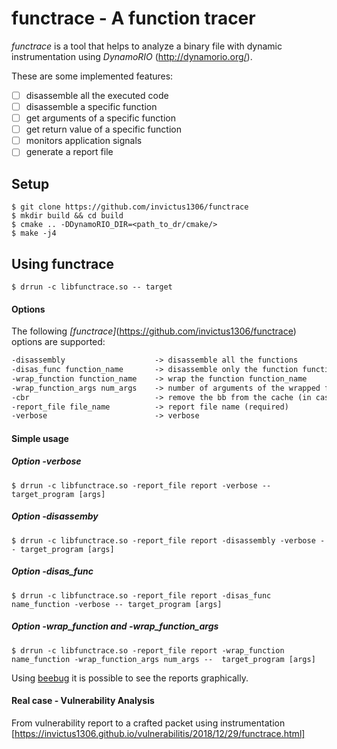 # functrace - A function tracer

*functrace* is a tool that helps to analyze a binary file with dynamic instrumentation using *DynamoRIO* (<http://dynamorio.org/>).

These are some implemented features:

- [ ] disassemble all the executed code
- [ ] disassemble a specific function
- [ ] get arguments of a specific function
- [ ] get return value of a specific function
- [ ] monitors application signals
- [ ] generate a report file

## Setup

```shell
$ git clone https://github.com/invictus1306/functrace
$ mkdir build && cd build
$ cmake .. -DDynamoRIO_DIR=<path_to_dr/cmake/>
$ make -j4
```

## Using functrace

```shell
$ drrun -c libfunctrace.so -- target
```

#### Options

The following *[functrace]*(https://github.com/invictus1306/functrace) options are supported:

```latex
-disassembly                    -> disassemble all the functions 
-disas_func function_name       -> disassemble only the function function_name	
-wrap_function function_name    -> wrap the function function_name				
-wrap_function_args num_args    -> number of arguments of the wrapped function
-cbr                            -> remove the bb from the cache (in case of conditional jump)
-report_file file_name          -> report file name (required)
-verbose                        -> verbose
```

#### Simple usage

##### Option *-verbose*
```shell
$ drrun -c libfunctrace.so -report_file report -verbose -- target_program [args]
```

##### Option *-disassemby*
```shell
$ drrun -c libfunctrace.so -report_file report -disassembly -verbose -- target_program [args]
```

##### Option *-disas_func*
```shell
$ drrun -c libfunctrace.so -report_file report -disas_func name_function -verbose -- target_program [args]
```

##### Option *-wrap_function* and *-wrap_function_args*
```shell
$ drrun -c libfunctrace.so -report_file report -wrap_function name_function -wrap_function_args num_args --  target_program [args]
```

Using [beebug](https://github.com/invictus1306/beebug) it is possible to see the reports graphically.

#### Real case - Vulnerability Analysis

From vulnerability report to a crafted packet using instrumentation [https://invictus1306.github.io/vulnerabilitis/2018/12/29/functrace.html]
